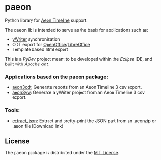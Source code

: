 # paeon
Python library for [Aeon Timeline](https://www.aeontimeline.com) support.

The paeon lib is intended to serve as the basis for applications such as:
- [yWriter](http://www.spacejock.com/yWriter7.html) synchronization
- ODT export for [OpenOffice](https://www.openoffice.org)/[LibreOffice](https://www.libreoffice.org)
- Template based html export

This is a *PyDev* project meant to be developed within the *Eclipse* IDE, and built with *Apache ant*.

### Applications based on the paeon package:

- [aeon3odt](https://peter88213.github.io/aeon3odt/): Generate reports from an Aeon Timeline 3 csv export.
- [aeon3yw](https://peter88213.github.io/aeon3yw/): Generate a yWriter project from an Aeon Timeline 3 csv export.

### Tools:

- [extract_json](https://raw.githubusercontent.com/peter88213/paeon/main/tools/extract_json.py): Extract and pretty-print the JSON part from an .aeonzip or .aeon file (Download link).


## License

The paeon package is distributed under the [MIT License](http://www.opensource.org/licenses/mit-license.php).